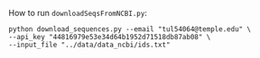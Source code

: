 How to run `downloadSeqsFromNCBI.py`:


```
python download_sequences.py --email "tul54064@temple.edu" \
--api_key "44816979e53e34d64b1952d71518db87ab08" \
--input_file "../data/data_ncbi/ids.txt"
```
